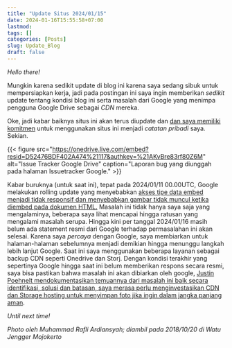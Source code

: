 ```yaml
---
title: "Update Situs 2024/01/15"
date: 2024-01-16T15:55:58+07:00
lastmod:
tags: []
categories: [Posts]
slug: Update_Blog
draft: false
---
```

*Hello there!*

Mungkin karena sedikit update di blog ini karena saya sedang sibuk untuk mempersiapkan kerja, jadi pada postingan ini saya ingin memberikan *sedikit* update tentang kondisi blog ini serta masalah dari Google yang menimpa pengguna Google Drive sebagai *CDN* mereka.

Oke, jadi kabar baiknya situs ini akan terus diupdate dan <ins>dan saya memiliki komitmen</ins> untuk menggunakan situs ini menjadi *catatan pribadi* saya. Sekian.

{{< figure
    src="https://onedrive.live.com/embed?resid=D52476BDF402A474%21117&authkey=%21AKvBre83rf80Z6M"
    alt="Issue Tracker Google Drive"
    caption="Laporan bug yang diunggah pada halaman Issuetracker Google."
    >}}

Kabar buruknya (untuk saat ini), tepat pada 2024/01/11 00.00UTC, Google melakukan rolling update yang menyebabkan [akses tipe data embed menjadi tidak responsif dan menyebabkan gambar tidak muncul ketika diembed pada dokumen HTML.](https://issuetracker.google.com/issues/319531488?pli=1) Masalah ini tidak hanya saya saja yang mengalaminya, beberapa saya lihat mencapai hingga ratusan yang mengalami masalah serupa. Hingga kini per tanggal 2024/01/16 masih belum ada statement resmi dari Google terhadap permasalahan ini akan selesai. Karena saya *percaya* dengan Google, saya membiarkan untuk halaman-halaman sebelumnya menjadi demikian hingga menunggu langkah lebih lanjut Google. Saat ini saya menggunakan beberapa layanan sebagai backup CDN seperti Onedrive dan Storj. Dengan kondisi terakhir yang sepertinya Google hingga saat ini belum memberikan respons secara resmi, saya bisa pastikan bahwa masalah ini akan dibiarkan oleh google, [Justin Poehnelt mendokumentasikan temuannya dari masalah ini baik secara identifikasi, solusi dan batasan, saya merasa perlu menginvestasikan CDN dan Storage hosting untuk menyimpan foto jika ingin dalam jangka panjang aman](https://justin.poehnelt.com/posts/google-drive-embed-images-403/).

*Until next time!*

*Photo oleh Muhammad Rafli Ardiansyah; diambil pada 2018/10/20 di Watu Jengger Mojokerto*